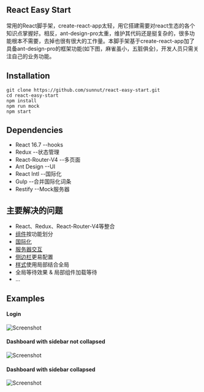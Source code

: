 ## React Easy Start
常用的React脚手架，create-react-app太轻，用它搭建需要对react生态的各个知识点掌握好。相反，ant-design-pro太重，维护其代码还是挺复杂的，很多功能根本不需要，去掉也很有很大的工作量。本脚手架基于create-react-app加了具备ant-design-pro的框架功能(如下图，麻雀虽小，五脏俱全)，开发人员只需关注自己的业务功能。
## Installation
```
git clone https://github.com/sunnut/react-easy-start.git
cd react-easy-start
npm install
npm run mock
npm start
```  
## Dependencies
* React 16.7      --hooks
* Redux           --状态管理
* React-Router-V4 --多页面
* Ant Design      --UI
* React Intl      --国际化
* Gulp            --合并国际化词条
* Restify         --Mock服务器
## 主要解决的问题
* React、Redux、React-Router-V4等整合
* [组件](https://zhuanlan.zhihu.com/p/40134493)按功能划分
* [国际化](https://zhuanlan.zhihu.com/p/40176138)
* [服务器交互](https://zhuanlan.zhihu.com/p/40512216)
* [侧边栏](https://zhuanlan.zhihu.com/p/41111300)更易配置
* [样式](https://zhuanlan.zhihu.com/p/50837353)使用局部结合全局
* 全局等待效果 & 局部组件加载等待
* ...
## Examples
#### Login
![Screenshot](https://github.com/sunnut/react-easy-start/blob/master/images/ex1.png?raw=true "login")
#### Dashboard with sidebar not collapsed
![Screenshot](https://github.com/sunnut/react-easy-start/blob/master/images/ex2.png?raw=true "dashboard")
#### Dashboard with sidebar collapsed
![Screenshot](https://github.com/sunnut/react-easy-start/blob/master/images/ex3.png?raw=true "dashboard")
